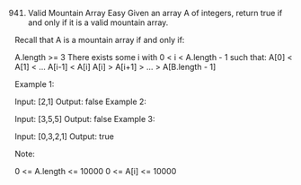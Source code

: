 941. Valid Mountain Array
Easy
Given an array A of integers, return true if and only if it is a valid mountain array.

Recall that A is a mountain array if and only if:

A.length >= 3
There exists some i with 0 < i < A.length - 1 such that:
A[0] < A[1] < ... A[i-1] < A[i]
A[i] > A[i+1] > ... > A[B.length - 1]
 

Example 1:

Input: [2,1]
Output: false
Example 2:

Input: [3,5,5]
Output: false
Example 3:

Input: [0,3,2,1]
Output: true
 

Note:

0 <= A.length <= 10000
0 <= A[i] <= 10000 